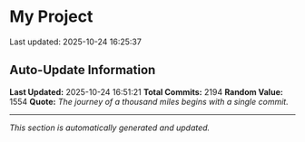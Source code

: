# My Project


Last updated: 2025-10-24 16:25:37

























































































































































































































































































































































































































































































































































































































































































































































































































































































































































































































































































































































































































































































































































































































































































































































































































































































































































































































































































































































































































































































































































































































































































































































































































































































































































































































































































## Auto-Update Information

**Last Updated:** 2025-10-24 16:51:21
**Total Commits:** 2194
**Random Value:** 1554
**Quote:** _The journey of a thousand miles begins with a single commit._

---
_This section is automatically generated and updated._